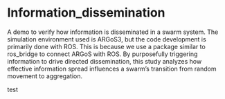 # Information_dissemination
A demo to verify how information is disseminated in a swarm system. 
The simulation environment used is ARGoS3, but the code development is primarily done with ROS. This is because we use a package similar to ros_bridge to connect ARGoS with ROS. 
By purposefully triggering information to drive directed dissemination, this study analyzes how effective information spread influences a swarm’s transition from random movement to aggregation.

test